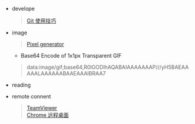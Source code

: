 * develope

    > [Git 使用技巧](https://mp.weixin.qq.com/s?__biz=MjM5NjQ4MjYwMQ==&mid=400504357&idx=4&sn=5a80a9022aad4a646aea5b957012cf44&scene=1&srcid=1130jdXoqf8qqTF3TELok9FM&key=ff7411024a07f3eb2074a8bcc9e42a597fb22d433407b281a94e9423dc14670b1f5029795b7475d5c7e57cb5653c38f3&ascene=0&uin=MzA5ODAyNjgw&devicetype=iMac+MacBookAir7%2C2+OSX+OSX+10.10.4+build(14E46)&version=11020201&pass_ticket=DZ0sk3DEiadtToKERuH8RTL5YZcnyW60%2FqJL6ll3uin07j%2B6f8uRE5BQv5s5a4HP)

* image

    > [Pixel generator](http://px64.net/)  
    * Base64 Encode of 1x1px Transparent GIF
    > data:image/gif;base64,R0lGODlhAQABAIAAAAAAAP///yH5BAEAAAAALAAAAAABAAEAAAIBRAA7


* reading


* remote connent

    > [TeamViewer](https://www.teamviewer.com/zhCN/download/mac.aspx)  
    > [Chrome 远程桌面](https://chrome.google.com/webstore/detail/chrome-remote-desktop/gbchcmhmhahfdphkhkmpfmihenigjmpp)